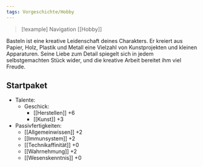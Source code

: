 ```yaml
---
tags: Vorgeschichte/Hobby
---
```

> [!example] Navigation 
>  [[Hobby]]

Basteln ist eine kreative Leidenschaft deines Charakters. Er kreiert aus Papier, Holz, Plastik und Metall eine Vielzahl von Kunstprojekten und kleinen Apparaturen. Seine Liebe zum Detail spiegelt sich in jedem selbstgemachten Stück wider, und die kreative Arbeit bereitet ihm viel Freude.


## Startpaket
- Talente:
	- Geschick:
		- [[Herstellen]] +6
		- [[Kunst]] +3
- Passivfertigkeiten:
	- [[Allgemeinwissen]] +2
	- [[Immunsystem]] +2
	- [[Technikaffinität]] +0
	- [[Wahrnehmung]] +2
	- [[Wesenskenntnis]] +0